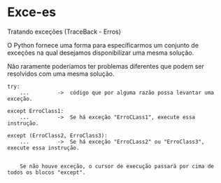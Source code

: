# Exce-es
Tratando exceções (TraceBack - Erros)

O Python fornece uma forma para específicarmos um conjunto de exceções na qual desejamos disponibilizar uma mesma solução.

Não raramente poderíamos ter problemas diferentes que podem ser resolvidos com uma mesma solução.

    try:
        ...         ->  código que por alguma razão possa levantar uma exceção.

    except ErroClass1:
        ...         ->  Se há exceção "ErroCLass1", execute essa instrução.

    except (ErroClass2, ErroClass3):
        ...         ->  Se há exceção "ErroCLass2" ou "ErroClass3", execute essa instrução.


        Se não houve exceção, o cursor de execução passará por cima de todos os blocos "except".
